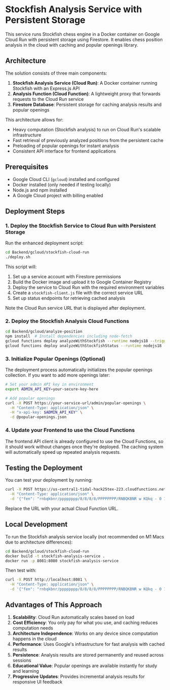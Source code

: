 # Stockfish Analysis Service with Persistent Storage

This service runs Stockfish chess engine in a Docker container on Google Cloud Run with persistent storage using Firestore. It enables chess position analysis in the cloud with caching and popular openings library.

## Architecture

The solution consists of three main components:

1. **Stockfish Analysis Service (Cloud Run)**: A Docker container running Stockfish with an Express.js API
2. **Analysis Function (Cloud Function)**: A lightweight proxy that forwards requests to the Cloud Run service
3. **Firestore Database**: Persistent storage for caching analysis results and popular openings

This architecture allows for:
- Heavy computation (Stockfish analysis) to run on Cloud Run's scalable infrastructure
- Fast retrieval of previously analyzed positions from the persistent cache
- Preloading of popular openings for instant analysis
- Consistent API interface for frontend applications

## Prerequisites

- Google Cloud CLI (`gcloud`) installed and configured
- Docker installed (only needed if testing locally)
- Node.js and npm installed
- A Google Cloud project with billing enabled

## Deployment Steps

### 1. Deploy the Stockfish Service to Cloud Run with Persistent Storage

Run the enhanced deployment script:

```bash
cd Backend/gcloud/stockfish-cloud-run
./deploy.sh
```

This script will:
1. Set up a service account with Firestore permissions
2. Build the Docker image and upload it to Google Container Registry
3. Deploy the service to Cloud Run with the required environment variables
4. Create a `stockfish-client.js` file with the correct service URL
5. Set up status endpoints for retrieving cached analysis

Note the Cloud Run service URL that is displayed after deployment.

### 2. Deploy the Stockfish Analysis Cloud Functions

```bash
cd Backend/gcloud/analyze-position
npm install  # Install dependencies including node-fetch
gcloud functions deploy analyzeWithStockfish --runtime nodejs18 --trigger-http --allow-unauthenticated
gcloud functions deploy analyzeWithStockfishStatus --runtime nodejs18 --trigger-http --allow-unauthenticated
```

### 3. Initialize Popular Openings (Optional)

The deployment process automatically initializes the popular openings collection. If you want to add more openings later:

```bash
# Set your admin API key in environment
export ADMIN_API_KEY=your-secure-key-here

# Add popular openings
curl -X POST https://your-service-url/admin/popular-openings \
  -H "Content-Type: application/json" \
  -H "x-api-key: $ADMIN_API_KEY" \
  -d @popular-openings.json
```

### 4. Update your Frontend to use the Cloud Functions

The frontend API client is already configured to use the Cloud Functions, so it should work without changes once they're deployed. The caching system will automatically speed up repeated analysis requests.

## Testing the Deployment

You can test your deployment by running:

```bash
curl -X POST https://us-central1-tidal-hack25tex-223.cloudfunctions.net/analyzeWithStockfish \
  -H "Content-Type: application/json" \
  -d '{"fen": "rnbqkbnr/pppppppp/8/8/8/8/PPPPPPPP/RNBQKBNR w KQkq - 0 1", "depth": 15}'
```

Replace the URL with your actual Cloud Function URL.

## Local Development

To run the Stockfish analysis service locally (not recommended on M1 Macs due to architecture differences):

```bash
cd Backend/gcloud/stockfish-cloud-run
docker build -t stockfish-analysis-service .
docker run -p 8081:8080 stockfish-analysis-service
```

Then test with:

```bash
curl -X POST http://localhost:8081 \
  -H "Content-Type: application/json" \
  -d '{"fen": "rnbqkbnr/pppppppp/8/8/8/8/PPPPPPPP/RNBQKBNR w KQkq - 0 1", "depth": 15}'
```

## Advantages of This Approach

1. **Scalability**: Cloud Run automatically scales based on load
2. **Cost Efficiency**: You only pay for what you use, and caching reduces computation needs
3. **Architecture Independence**: Works on any device since computation happens in the cloud
4. **Performance**: Uses Google's infrastructure for fast analysis with cached results
5. **Persistence**: Analysis results are stored permanently and reused across sessions
6. **Educational Value**: Popular openings are available instantly for study and learning
7. **Progressive Updates**: Provides incremental analysis results for responsive UI feedback
